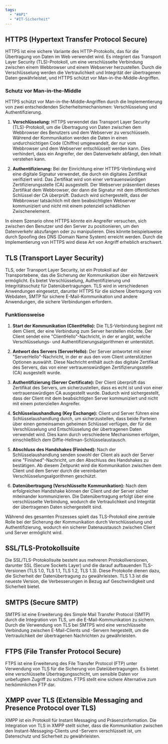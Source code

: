 ```yaml
---
tags:
  - "#AP1"
  - "#IT-Sicherheit"
---
```


## HTTPS (Hypertext Transfer Protocol Secure)
HTTPS ist eine sichere Variante des HTTP-Protokolls, das für die Übertragung von Daten im Web verwendet wird. Es integriert das Transport Layer Security (TLS)-Protokoll, um eine verschlüsselte Verbindung zwischen einem Webbrowser und einem Webserver herzustellen. Durch die Verschlüsselung werden die Vertraulichkeit und Integrität der übertragenen Daten gewährleistet, und HTTPS schützt vor Man-in-the-Middle-Angriffen.

### Schutz vor Man-in-the-Middle
HTTPS schützt vor Man-in-the-Middle-Angriffen durch die Implementierung von zwei entscheidenden Sicherheitsmechanismen: Verschlüsselung und Authentifizierung.

1. **Verschlüsselung:** HTTPS verwendet das Transport Layer Security (TLS)-Protokoll, um die Übertragung von Daten zwischen dem Webbrowser des Benutzers und dem Webserver zu verschlüsseln. Während der Kommunikation werden die Daten in einen undurchsichtigen Code (Chiffre) umgewandelt, der nur vom Webbrowser und dem Webserver entschlüsselt werden kann. Dies verhindert, dass ein Angreifer, der den Datenverkehr abfängt, den Inhalt verstehen kann.

2. **Authentifizierung:** Bei der Einrichtung einer HTTPS-Verbindung wird eine digitale Signatur verwendet, die durch ein digitales Zertifikat verifiziert wird. Das Zertifikat wird von einer vertrauenswürdigen Zertifizierungsstelle (CA) ausgestellt. Der Webserver präsentiert dieses Zertifikat dem Webbrowser, der dann die Signatur mit dem öffentlichen Schlüssel der CA überprüft. Dadurch wird sichergestellt, dass der Webbrowser tatsächlich mit dem beabsichtigten Webserver kommuniziert und nicht mit einem potenziell schädlichen Zwischenelement.

In einem Szenario ohne HTTPS könnte ein Angreifer versuchen, sich zwischen den Benutzer und den Server zu positionieren, um den Datenverkehr abzufangen oder zu manipulieren. Dies könnte beispielsweise durch Spoofing des DNS (Domain Name System) erreicht werden. Durch die Implementierung von HTTPS wird diese Art von Angriff erheblich erschwert.

## TLS (Transport Layer Security)
TLS, oder Transport Layer Security, ist ein Protokoll auf der Transportebene, das die Sicherung der Kommunikation über ein Netzwerk ermöglicht. Es bietet Verschlüsselung, Authentifizierung und Integritätsschutz für Datenübertragungen. TLS wird in verschiedenen Anwendungen eingesetzt, darunter HTTPS für die sichere Übertragung von Webdaten, SMTP für sichere E-Mail-Kommunikation und andere Anwendungen, die sichere Verbindungen erfordern.

### Funktionsweise
1. **Start der Kommunikation (ClientHello):** Die TLS-Verbindung beginnt mit dem Client, der eine Verbindung zum Server herstellen möchte. Der Client sendet eine "ClientHello"-Nachricht, in der er angibt, welche Verschlüsselungs- und Authentifizierungsalgorithmen er unterstützt.

2. **Antwort des Servers (ServerHello):** Der Server antwortet mit einer "ServerHello"-Nachricht, in der er aus den vom Client unterstützten Optionen auswählt. Diese Nachricht enthält auch das digitale Zertifikat des Servers, das von einer vertrauenswürdigen Zertifizierungsstelle (CA) ausgestellt wurde.

3. **Authentifizierung (Server Certificate):** Der Client überprüft das Zertifikat des Servers, um sicherzustellen, dass es echt ist und von einer vertrauenswürdigen CA ausgestellt wurde. Dadurch wird sichergestellt, dass der Client mit dem beabsichtigten Server kommuniziert und nicht mit einem potenziellen Angreifer.

4. **Schlüsselaushandlung (Key Exchange):** Client und Server führen eine Schlüsselaushandlung durch, um sicherzustellen, dass beide Parteien über einen gemeinsamen geheimen Schlüssel verfügen, der für die Verschlüsselung und Entschlüsselung der übertragenen Daten verwendet wird. Dies kann durch verschiedene Mechanismen erfolgen, einschließlich dem Diffie-Hellman-Schlüsselaustausch.

5. **Abschluss des Handshakes (Finished):** Nach der Schlüsselaushandlung senden sowohl der Client als auch der Server eine "Finished"-Nachricht, um den Abschluss des Handshakes zu bestätigen. Ab diesem Zeitpunkt wird die Kommunikation zwischen dem Client und dem Server durch die vereinbarten Verschlüsselungsalgorithmen geschützt.

6. **Datenübertragung (Verschlüsselte Kommunikation):** Nach dem erfolgreichen Handshake können der Client und der Server sicher miteinander kommunizieren. Die Datenübertragung erfolgt über eine verschlüsselte Verbindung, wodurch die Vertraulichkeit und Integrität der übertragenen Daten sichergestellt sind.

Während des gesamten Prozesses spielt das TLS-Protokoll eine zentrale Rolle bei der Sicherung der Kommunikation durch Verschlüsselung und Authentifizierung, wodurch ein sicherer Datenaustausch zwischen Client und Server ermöglicht wird.
## SSL/TLS-Protokollsuite
Die SSL/TLS-Protokollsuite besteht aus mehreren Protokollversionen, darunter SSL (Secure Sockets Layer) und die darauf aufbauenden TLS-Versionen (TLS 1.0, TLS 1.1, TLS 1.2, TLS 1.3). Diese Protokolle dienen dazu, die Sicherheit der Datenübertragung zu gewährleisten. TLS 1.3 ist die neueste Version, die Verbesserungen in Bezug auf Geschwindigkeit und Sicherheit bietet.

## SMTPS (Secure SMTP)
SMTPS ist eine Erweiterung des Simple Mail Transfer Protocol (SMTP) durch die Integration von TLS, um die E-Mail-Kommunikation zu sichern. Durch die Verwendung von TLS bei SMTPS wird eine verschlüsselte Verbindung zwischen E-Mail-Clients und -Servern hergestellt, um die Vertraulichkeit der übertragenen Nachrichten zu gewährleisten.

## FTPS (File Transfer Protocol Secure)
FTPS ist eine Erweiterung des File Transfer Protocol (FTP) unter Verwendung von TLS für die Sicherung von Dateiübertragungen. Es bietet eine verschlüsselte Übertragungsschicht, um sensible Daten vor unbefugtem Zugriff zu schützen. FTPS stellt eine sichere Alternative zum herkömmlichen FTP dar.

## XMPP over TLS (Extensible Messaging and Presence Protocol over TLS)
XMPP ist ein Protokoll für Instant Messaging und Präsenzinformation. Die Integration von TLS in XMPP stellt sicher, dass die Kommunikation zwischen den Instant-Messaging-Clients und -Servern verschlüsselt ist, um Datenschutz und Sicherheit zu gewährleisten.